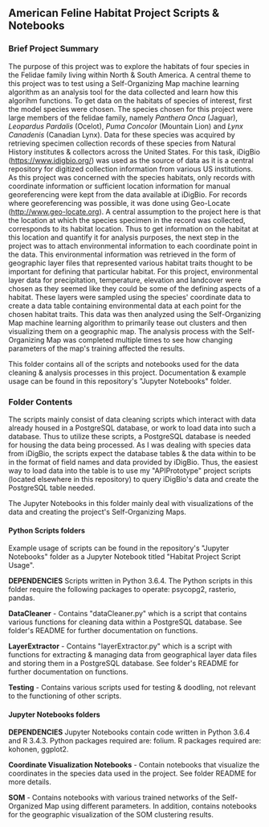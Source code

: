 ## American Feline Habitat Project Scripts & Notebooks
### Brief Project Summary
The purpose of this project was to explore the habitats of four species in the Felidae family living within North & South America. A central theme to this project was to test using a Self-Organizing Map machine learning algorithm as an analysis tool for the data collected and learn how this algorihm functions.
To get data on the habitats of species of interest, first the model species were chosen.
The species chosen for this project were large members of the felidae family, namely *Panthera Onca* (Jaguar), *Leopardus Pardalis* (Ocelot), *Puma Concolor* (Mountain Lion) and *Lynx Canadenis* (Canadian Lynx).
Data for these species was acquired by retrieving specimen collection records of these species from Natural History institutes & collectors across the United States.
For this task, iDigBio (https://www.idigbio.org/) was used as the source of data as it is a central repository for digitized collection information from various US institutions.
As this project was concerned with the species habitats, only records with coordinate information or sufficient location information for manual georeferencing were kept from the data available at iDigBio.
For records where georeferencing was possible, it was done using Geo-Locate (http://www.geo-locate.org). A central assumption to the project here is that the location at which the species specimen in the record was collected, corresponds to its habitat location.
Thus to get information on the habitat at this location and quantify it for analysis purposes, the next step in the project was to attach environmental information to each coordinate point in the data.
This environmental information was retrieved in the form of geographic layer files that represented various habitat traits thought to be important for defining that particular habitat.
For this project, environmental layer data for precipitation, temperature, elevation and landcover were chosen as they seemed like they could be some of the defining aspects of a habitat.
These layers were sampled using the species' coordinate data to create a data table containing environmental data at each point for the chosen habitat traits.
This data was then analyzed using the Self-Organizing Map machine learning algorithm to primarily tease out clusters and then visualizing them on a geographic map.
The analysis process with the Self-Organizing Map was completed multiple times to see how changing parameters of the map's training affected the results.

This folder contains all of the scripts and notebooks used for the data cleaning & analysis processes in this project. Documentation & example usage can be found in this repository's "Jupyter Notebooks" folder.

### Folder Contents

The scripts mainly consist of data cleaning scripts which interact with data already housed in a PostgreSQL database, or work to load data into such a database.
Thus to utilize these scripts, a PostgreSQL database is needed for housing the data being processed.
As I was dealing with species data from iDigBio, the scripts expect the database tables & the data within to be in the format of field names and data provided by iDigBio.
Thus, the easiest way to load data into the table is to use my "APIPrototype" project scripts (located elsewhere in this repository) to query iDigBio's data and create the PostgreSQL table needed.

The Jupyter Notebooks in this folder mainly deal with visualizations of the data and creating the project's Self-Organizing Maps.

#### Python Scripts folders
Example usage of scripts can be found in the repository's "Jupyter Notebooks" folder as a Jupyter Notebook titled "Habitat Project Script Usage".

**DEPENDENCIES** Scripts written in Python 3.6.4. The Python scripts in this folder require the following packages to operate: psycopg2, rasterio, pandas.


**DataCleaner** - Contains "dataCleaner.py" which is a script that contains various functions for cleaning data within a PostgreSQL database. See folder's README for further documentation on functions.

**LayerExtractor** - Contains "layerExtractor.py" which is a script with functions for extracting & managing data from geographical layer data files and storing them in a PostgreSQL database. See folder's README for further documentation on functions.

**Testing** - Contains various scripts used for testing & doodling, not relevant to the functioning of other scripts.


#### Jupyter Notebooks folders
**DEPENDENCIES** Jupyter Notebooks contain code written in Python 3.6.4 and R 3.4.3. Python packages required are: folium. R packages required are: kohonen, ggplot2.

**Coordinate Visualization Notebooks** - Contain notebooks that visualize the coordinates in the species data used in the project. See folder README for more details.

**SOM** - Contains notebooks with various trained networks of the Self-Organized Map using different parameters. In addition, contains notebooks for the geographic visualization of the SOM clustering results.


